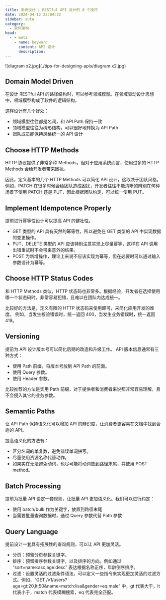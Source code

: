 ```yaml
---
title: 系统设计 | RESTful API 设计的 8 个技巧
date: 2024-04-12 22:04:32
sidebar: auto
category: 
  - 软件架构
head:
  - - meta
    - name: keyword
      content: API 设计
      description: 
---
```


![diagram x2.jpg](./tips-for-designing-apis/diagram x2.jpg)

## Domain Model Driven

在设计 RESTful API 的路径结构时，可以参考领域模型。在领域驱动设计思想中，领域模型构成了软件的逻辑结构。

这样设计有几个好处：

- 领域模型往往都是名词，和 API Path 保持一致
- 领域模型往往为树形结构，可以很好地转换为 API Path
- 团队成员能保持风格统一的 API 设计

## Choose HTTP Methods

HTTP 协议提供了非常多种 Methods，但对于应用系统而言，使用过多的 HTTP Methods 会给开发者带来困扰。

因此，定义基本的几个 HTTP Methods 可以简化 API 设计，这取决于团队风格。例如，PATCH 在很多时候会给团队造成困扰，开发者往往不能清晰的辨别在何种场景下使用 PATCH 还是 PUT，因此根据团队约定，可以统一使用 PUT。 

## Implement Idempotence Properly

提前进行幂等性设计可以提高 API 的健壮性。

- GET 类型的 API 具有天然的幂等性，所以避免在 GET 类型的 API 中实现数据的变更操作。
- PUT、DELETE 类型的 API 应该特别注意实现上尽量幂等，这样在 API 调用出错重试时不会带来意外的结果。
- POST 为新增操作，理论上来说不应该实现为幂等，但在必要时可以通过输入参数设计为幂等。

## Choose HTTP Status Codes

和 HTTP Methods 类似，HTTP 状态码也非常多。根据经验，开发者在选择使用哪一个状态码时，非常容易犯错，且难以在团队内达成统一。

比较好的方法是，定义有限的 HTTP 状态码来使用即可，来简化应用开发的难度。 例如，当发生校验错误时，统一返回 400，当发生业务错误时，统一返回 419。

## Versioning

提前为 API 设计版本号可以简化后期的改造和升级工作。 API 版本信息通常有三种方式：

- 使用 Path 前缀，将版本号放到 API Path 的前面。
- 使用 Query 参数。
- 使用 Header 参数。

比较推荐的方法是实用 Path 前缀，对于提供者和消费者来说都非常容易理解，且不会侵入其它的业务参数。

## Semantic Paths

让 API Path 保持语义化可以增加 API 的辨识度，让消费者更容易在文档中找到合适的 API。

提高语义化的方法有：

- 区分名词的单复数，避免错误单词拼写。
- 尽量使用资源名称代替动作。
- 如果实在无法避免动词，也尽可能将动词放到路径末尾，并使用 POST method。

## Batch Processing

提前为批量 API 设定一套规则，让批量 API 更加语义化。我们可以进行约定：

- 使用 batch/bulk 作为关键字，放置到路径末尾
- 当需要批量查询数据时，通过 Query 参数代替 Path 参数

## Query Language

提前设计一套具有拓展性的查询规则，可以让 API 更加灵活。

- 分页：预留分页参数关键字。
- 排序：预留排序参数关键字，以及排序的方向。例如通过 “sort=name:asc,age:desc” 表达根据名称正序，年龄倒序排序。
- 过滤：设置灵活的过滤条件语法，可以定义一些指令来实现更加灵活的过滤方式。例如，“GET /v1/users?age=gt:20,lt:50&name=match:lisa&gender=eq:male” 中，gt 代表大于，lt 代表小于，match 代表模糊搜索，eq 代表完全匹配。
